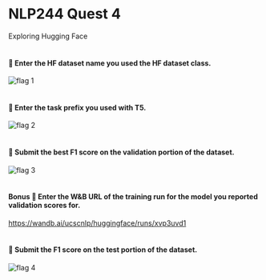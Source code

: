 # NLP244 Quest 4
Exploring Hugging Face
<br />
<br />
#### 🚩 Enter the HF dataset name you used the HF dataset class.
![flag 1](https://i.gyazo.com/e099f34ac8fb82cb5f5b31ea6e7407eb.png)
<br />
<br />
#### 🚩 Enter the task prefix you used with T5.
![flag 2](https://i.gyazo.com/5bbe53a8dca9b2e52141d88f3177bc32.png)
<br />
<br />
#### 🚩 Submit the best F1 score on the validation portion of the dataset.
![flag 3](https://i.gyazo.com/8df7092750516c1ebeedc91c8d9ffbc8.png)
<br />
<br />
#### Bonus 🚩 Enter the W&B URL of the training run for the model you reported validation scores for.
https://wandb.ai/ucscnlp/huggingface/runs/xvp3uvd1
<br />
<br />
#### 🚩 Submit the F1 score on the test portion of the dataset.
![flag 4](https://i.gyazo.com/e04be6a011d2483216a8f780c9ac28b9.png)
